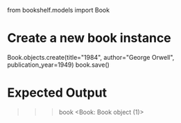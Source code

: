 from bookshelf.models import Book

# Create a new book instance
Book.objects.create(title="1984", author="George Orwell", publication_year=1949)
book.save()

# Expected Output
>>> book
<Book: Book object (1)>

